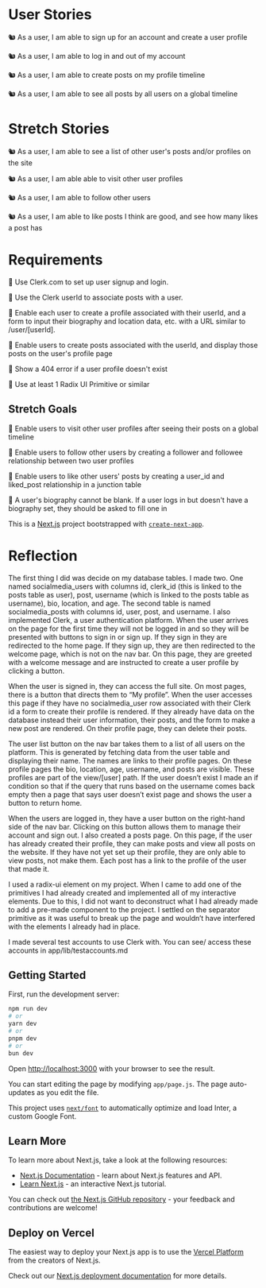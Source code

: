# User Stories

🐿️ As a user, I am able to sign up for an account and create a user profile

🐿️ As a user, I am able to log in and out of my account

🐿️ As a user, I am able to create posts on my profile timeline

🐿️ As a user, I am able to see all posts by all users on a global timeline

# Stretch Stories

🐿️ As a user, I am able to see a list of other user's posts and/or profiles on the site

🐿️ As a user, I am able able to visit other user profiles

🐿️ As a user, I am able to follow other users

🐿️ As a user, I am able to like posts I think are good, and see how many likes a post has

# Requirements

🎯 Use Clerk.com to set up user signup and login.

🎯 Use the Clerk userId to associate posts with a user.

🎯 Enable each user to create a profile associated with their userId, and a form to input their biography and location data, etc. with a URL similar to /user/[userId].

🎯 Enable users to create posts associated with the userId, and display those posts on the user's profile page

🎯 Show a 404 error if a user profile doesn't exist

🎯 Use at least 1 Radix UI Primitive or similar

## Stretch Goals

🏹 Enable users to visit other user profiles after seeing their posts on a global timeline

🏹 Enable users to follow other users by creating a follower and followee relationship between two user profiles

🏹 Enable users to like other users' posts by creating a user_id and liked_post relationship in a junction table

🏹 A user's biography cannot be blank. If a user logs in but doesn't have a biography set, they should be asked to fill one in

This is a [Next.js](https://nextjs.org/) project bootstrapped with [`create-next-app`](https://github.com/vercel/next.js/tree/canary/packages/create-next-app).

# Reflection

The first thing I did was decide on my database tables. I made two. One named socialmedia_users with columns id, clerk_id (this is linked to the posts table as user), post, username (which is linked to the posts table as username), bio, location, and age. The second table is named socialmedia_posts with columns id, user, post, and username. I also implemented Clerk, a user authentication platform. When the user arrives on the page for the first time they will not be logged in and so they will be presented with buttons to sign in or sign up. If they sign in they are redirected to the home page. If they sign up, they are then redirected to the welcome page, which is not on the nav bar. On this page, they are greeted with a welcome message and are instructed to create a user profile by clicking a button.

When the user is signed in, they can access the full site. On most pages, there is a button that directs them to “My profile”. When the user accesses this page if they have no socialmedia_user row associated with their Clerk id a form to create their profile is rendered. If they already have data on the database instead their user information, their posts, and the form to make a new post are rendered. On their profile page, they can delete their posts.

The user list button on the nav bar takes them to a list of all users on the platform. This is generated by fetching data from the user table and displaying their name. The names are links to their profile pages. On these profile pages the bio, location, age, username, and posts are visible. These profiles are part of the view/[user] path. If the user doesn’t exist I made an if condition so that if the query that runs based on the username comes back empty then a page that says user doesn’t exist page and shows the user a button to return home.

When the users are logged in, they have a user button on the right-hand side of the nav bar. Clicking on this button allows them to manage their account and sign out.
I also created a posts page. On this page, if the user has already created their profile, they can make posts and view all posts on the website. If they have not yet set up their profile, they are only able to view posts, not make them. Each post has a link to the profile of the user that made it.

I used a radix-ui element on my project. When I came to add one of the primitives I had already created and implemented all of my interactive elements. Due to this, I did not want to deconstruct what I had already made to add a pre-made component to the project. I settled on the separator primitive as it was useful to break up the page and wouldn’t have interfered with the elements I already had in place.

I made several test accounts to use Clerk with. You can see/ access these accounts in app/lib/testaccounts.md

## Getting Started

First, run the development server:

```bash
npm run dev
# or
yarn dev
# or
pnpm dev
# or
bun dev
```

Open [http://localhost:3000](http://localhost:3000) with your browser to see the result.

You can start editing the page by modifying `app/page.js`. The page auto-updates as you edit the file.

This project uses [`next/font`](https://nextjs.org/docs/basic-features/font-optimization) to automatically optimize and load Inter, a custom Google Font.

## Learn More

To learn more about Next.js, take a look at the following resources:

- [Next.js Documentation](https://nextjs.org/docs) - learn about Next.js features and API.
- [Learn Next.js](https://nextjs.org/learn) - an interactive Next.js tutorial.

You can check out [the Next.js GitHub repository](https://github.com/vercel/next.js/) - your feedback and contributions are welcome!

## Deploy on Vercel

The easiest way to deploy your Next.js app is to use the [Vercel Platform](https://vercel.com/new?utm_medium=default-template&filter=next.js&utm_source=create-next-app&utm_campaign=create-next-app-readme) from the creators of Next.js.

Check out our [Next.js deployment documentation](https://nextjs.org/docs/deployment) for more details.
